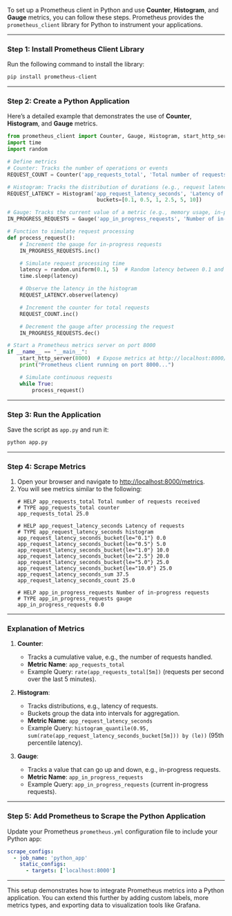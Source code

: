 To set up a Prometheus client in Python and use **Counter**, **Histogram**, and **Gauge** metrics, you can follow these steps. Prometheus provides the `prometheus_client` library for Python to instrument your applications. 

---

### **Step 1: Install Prometheus Client Library**
Run the following command to install the library:
```bash
pip install prometheus-client
```

---

### **Step 2: Create a Python Application**

Here’s a detailed example that demonstrates the use of **Counter**, **Histogram**, and **Gauge** metrics.

```python
from prometheus_client import Counter, Gauge, Histogram, start_http_server
import time
import random

# Define metrics
# Counter: Tracks the number of operations or events
REQUEST_COUNT = Counter('app_requests_total', 'Total number of requests received')

# Histogram: Tracks the distribution of durations (e.g., request latencies)
REQUEST_LATENCY = Histogram('app_request_latency_seconds', 'Latency of requests', 
                             buckets=[0.1, 0.5, 1, 2.5, 5, 10])

# Gauge: Tracks the current value of a metric (e.g., memory usage, in-progress requests)
IN_PROGRESS_REQUESTS = Gauge('app_in_progress_requests', 'Number of in-progress requests')

# Function to simulate request processing
def process_request():
    # Increment the gauge for in-progress requests
    IN_PROGRESS_REQUESTS.inc()

    # Simulate request processing time
    latency = random.uniform(0.1, 5)  # Random latency between 0.1 and 5 seconds
    time.sleep(latency)

    # Observe the latency in the histogram
    REQUEST_LATENCY.observe(latency)

    # Increment the counter for total requests
    REQUEST_COUNT.inc()

    # Decrement the gauge after processing the request
    IN_PROGRESS_REQUESTS.dec()

# Start a Prometheus metrics server on port 8000
if __name__ == "__main__":
    start_http_server(8000)  # Expose metrics at http://localhost:8000/metrics
    print("Prometheus client running on port 8000...")

    # Simulate continuous requests
    while True:
        process_request()
```

---

### **Step 3: Run the Application**
Save the script as `app.py` and run it:
```bash
python app.py
```

---

### **Step 4: Scrape Metrics**
1. Open your browser and navigate to [http://localhost:8000/metrics](http://localhost:8000/metrics).
2. You will see metrics similar to the following:
   ```
   # HELP app_requests_total Total number of requests received
   # TYPE app_requests_total counter
   app_requests_total 25.0

   # HELP app_request_latency_seconds Latency of requests
   # TYPE app_request_latency_seconds histogram
   app_request_latency_seconds_bucket{le="0.1"} 0.0
   app_request_latency_seconds_bucket{le="0.5"} 5.0
   app_request_latency_seconds_bucket{le="1.0"} 10.0
   app_request_latency_seconds_bucket{le="2.5"} 20.0
   app_request_latency_seconds_bucket{le="5.0"} 25.0
   app_request_latency_seconds_bucket{le="10.0"} 25.0
   app_request_latency_seconds_sum 37.5
   app_request_latency_seconds_count 25.0

   # HELP app_in_progress_requests Number of in-progress requests
   # TYPE app_in_progress_requests gauge
   app_in_progress_requests 0.0
   ```

---

### **Explanation of Metrics**

1. **Counter**:
   - Tracks a cumulative value, e.g., the number of requests handled.
   - **Metric Name**: `app_requests_total`
   - Example Query: `rate(app_requests_total[5m])` (requests per second over the last 5 minutes).

2. **Histogram**:
   - Tracks distributions, e.g., latency of requests.
   - Buckets group the data into intervals for aggregation.
   - **Metric Name**: `app_request_latency_seconds`
   - Example Query: `histogram_quantile(0.95, sum(rate(app_request_latency_seconds_bucket[5m])) by (le))` (95th percentile latency).

3. **Gauge**:
   - Tracks a value that can go up and down, e.g., in-progress requests.
   - **Metric Name**: `app_in_progress_requests`
   - Example Query: `app_in_progress_requests` (current in-progress requests).

---

### **Step 5: Add Prometheus to Scrape the Python Application**
Update your Prometheus `prometheus.yml` configuration file to include your Python app:
```yaml
scrape_configs:
  - job_name: 'python_app'
    static_configs:
      - targets: ['localhost:8000']
```

---

This setup demonstrates how to integrate Prometheus metrics into a Python application. You can extend this further by adding custom labels, more metrics types, and exporting data to visualization tools like Grafana.
